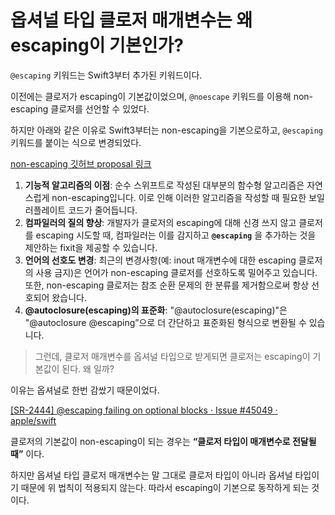 # 옵셔널 타입 클로저 매개변수는 왜 escaping이 기본인가?

`@escaping` 키워드는 Swift3부터 추가된 키워드이다.

이전에는 클로저가 escaping이 기본값이었으며, `@noescape` 키워드를 이용해 non-escaping 클로저를 선언할 수 있었다.

하지만 아래와 같은 이유로 Swift3부터는 non-escaping을 기본으로하고, `@escaping` 키워드를 붙이는 식으로 변경되었다.

[non-escaping 깃허브 proposal 링크](https://github.com/apple/swift-evolution/blob/main/proposals/0103-make-noescape-default.md)

1. **기능적 알고리즘의 이점**: 순수 스위프트로 작성된 대부분의 함수형 알고리즘은 자연스럽게 non-escaping입니다. 이로 인해 이러한 알고리즘을 작성할 때 필요한 보일러플레이트 코드가 줄어듭니다.
2. **컴파일러의 질의 향상**: 개발자가 클로저의 escaping에 대해 신경 쓰지 않고 클로저를 escaping 시도할 때, 컴파일러는 이를 감지하고 **`@escaping`** 을 추가하는 것을 제안하는 fixit을 제공할 수 있습니다.
3. **언어의 선호도 변경**: 최근의 변경사항(예: inout 매개변수에 대한 escaping 클로저의 사용 금지)은 언어가 non-escaping 클로저를 선호하도록 밀어주고 있습니다. 또한, non-escaping 클로저는 참조 순환 문제의 한 분류를 제거함으로써 항상 선호되어 왔습니다.
4. **@autoclosure(escaping)의 표준화**: "@autoclosure(escaping)"은 "@autoclosure @escaping”으로 더 간단하고 표준화된 형식으로 변환될 수 있습니다.

> 그런데, 클로저 매개변수를 옵셔널 타입으로 받게되면 클로저는 escaping이 기본값이 된다. 왜 일까?

이유는 옵셔널로 한번 감쌌기 때문이었다.

[[SR-2444] @escaping failing on optional blocks · Issue #45049 · apple/swift](https://github.com/apple/swift/issues/45049#comment-17861)

클로저의 기본값이 non-escaping이 되는 경우는 **“클로저 타입이 매개변수로 전달될 때”** 이다.

하지만 옵셔널 타입 클로저 매개변수는 말 그대로 클로저 타입이 아니라 옵셔널 타입이기 때문에 위 법칙이 적용되지 않는다. 따라서 escaping이 기본으로 동작하게 되는 것이다.
